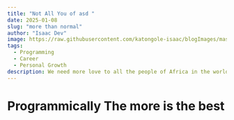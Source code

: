 ```yaml
---
title: "Not All You of asd "
date: 2025-01-08
slug: "more than normal"
author: "Isaac Dev"
image: https://raw.githubusercontent.com/katongole-isaac/blogImages/master/node-js.jpg
tags:
  - Programming
  - Career
  - Personal Growth
description: We need more love to all the people of Africa in the world. ~ Chronixx
---
```


# Programmically The more is the best
